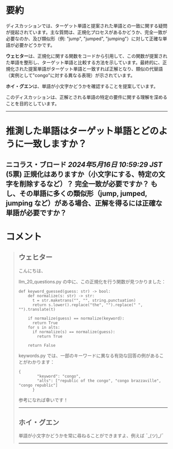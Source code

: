 # 要約 
ディスカッションでは、ターゲット単語と提案された単語との一致に関する疑問が提起されています。主な質問は、正規化プロセスがあるかどうか、完全一致が必要なのか、及び類似形（例: "jump", "jumped", "jumping"）に対して正確な単語が必要かどうかです。

**ウェヒター**は、正規化に関する関数をコードから引用して、この関数が提案された単語を整形し、ターゲット単語と比較する方法を示しています。最終的に、正規化された提案単語がターゲット単語と一致すれば正解となり、類似の代替語（実例として"congo"に対する異なる表現）が示されています。

**ホイ・グエン**は、単語が小文字かどうかを確認することを提案しています。

このディスカッションは、正解とされる単語の特定の要件に関する理解を深めることを目的としています。

---
# 推測した単語はターゲット単語とどのように一致しますか？
**ニコラス・ブロード** *2024年5月16日 10:59:29 JST* (5票)
正規化はありますか（小文字にする、特定の文字を削除するなど）？
完全一致が必要ですか？
もし、その単語に多くの類似形（jump, jumped, jumping など）がある場合、正解を得るには正確な単語が必要ですか？
---
 # コメント
> ## ウェヒター
> 
> こんにちは、
> 
> llm_20_questions.py の中に、この正規化を行う関数が見つかりました：
> 
> ```
> def keyword_guessed(guess: str) -> bool:
>     def normalize(s: str) -> str:
>       t = str.maketrans("", "", string.punctuation)
>       return s.lower().replace("the", "").replace(" ", "").translate(t)
> 
>     if normalize(guess) == normalize(keyword):
>       return True
>     for s in alts:
>       if normalize(s) == normalize(guess):
>         return True
> 
>     return False
> 
> ```
> 
> keywords.py では、一部のキーワードに異なる有効な回答の例があることがわかります：
> 
> ```
> {
>         "keyword": "congo",
>         "alts": ["republic of the congo", "congo brazzaville", "congo republic"]
>       }
> 
> ```
> 
> 参考になれば幸いです！
> 
> ---
> ## ホイ・グエン
> 
> 単語が小文字かどうかを常に尋ねることができますよ、例えば ¯\_(ツ)_/¯
> 
> ---
